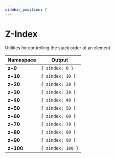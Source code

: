 ```yaml
---
sidebar_position: 7
---
```


# Z-Index

Utilities for controlling the stack order of an element.

| Namespace | Output            |
| --------- | ----------------- |
| **z-0**   | `{ zIndex: 0 }`   |
| **z-10**  | `{ zIndex: 10 }`  |
| **z-20**  | `{ zIndex: 20 }`  |
| **z-30**  | `{ zIndex: 30 }`  |
| **z-40**  | `{ zIndex: 40 }`  |
| **z-50**  | `{ zIndex: 50 }`  |
| **z-60**  | `{ zIndex: 60 }`  |
| **z-70**  | `{ zIndex: 70 }`  |
| **z-80**  | `{ zIndex: 80 }`  |
| **z-90**  | `{ zIndex: 90 }`  |
| **z-100** | `{ zIndex: 100 }` |
